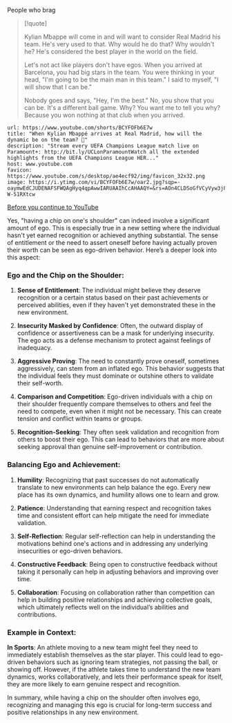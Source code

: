 
People who brag

> [!quote] 
> 
> Kylian Mbappe will come in and will want to consider Real Madrid his team. He's very used to that. Why would he do that? Why wouldn't he? He's considered the best player in the world on the field.
> 
> Let's not act like players don't have egos. When you arrived at Barcelona, you had big stars in the team. You were thinking in your head, "I'm going to be the main man in this team." I said to myself, "I will show that I can be." 
> 
> Nobody goes and says, "Hey, I'm the best." No, you show that you can be. It's a different ball game. Why? You want me to tell you why? Because you won nothing at that club when you arrived.

```cardlink
url: https://www.youtube.com/shorts/BCYFOFb6E7w
title: "When Kylian Mbappé arrives at Real Madrid, how will the dynamic be on the team? 👀"
description: "Stream every UEFA Champions League match live on Paramount+: http://bit.ly/UCLonParamountWatch all the extended highlights from the UEFA Champions League HER..."
host: www.youtube.com
favicon: https://www.youtube.com/s/desktop/ae4ecf92/img/favicon_32x32.png
image: https://i.ytimg.com/vi/BCYFOFb6E7w/oar2.jpg?sqp=-oaymwEdCJUDENAFSFWQAgHyq4qpAwwIARUAAIhCcAHAAQY=&rs=AOn4CLDSoGfVCyVyw3j8h5yh-W-51RXtcw
```
[Before you continue to YouTube](https://www.youtube.com/shorts/BCYFOFb6E7w)


Yes, "having a chip on one's shoulder" can indeed involve a significant amount of ego. This is especially true in a new setting where the individual hasn't yet earned recognition or achieved anything substantial. The sense of entitlement or the need to assert oneself before having actually proven their worth can be seen as ego-driven behavior. Here’s a deeper look into this aspect:

### Ego and the Chip on the Shoulder:

1. **Sense of Entitlement**: The individual might believe they deserve recognition or a certain status based on their past achievements or perceived abilities, even if they haven't yet demonstrated these in the new environment.
    
2. **Insecurity Masked by Confidence**: Often, the outward display of confidence or assertiveness can be a mask for underlying insecurity. The ego acts as a defense mechanism to protect against feelings of inadequacy.
    
3. **Aggressive Proving**: The need to constantly prove oneself, sometimes aggressively, can stem from an inflated ego. This behavior suggests that the individual feels they must dominate or outshine others to validate their self-worth.
    
4. **Comparison and Competition**: Ego-driven individuals with a chip on their shoulder frequently compare themselves to others and feel the need to compete, even when it might not be necessary. This can create tension and conflict within teams or groups.
    
5. **Recognition-Seeking**: They often seek validation and recognition from others to boost their ego. This can lead to behaviors that are more about seeking approval than genuine self-improvement or contribution.
    

### Balancing Ego and Achievement:

1. **Humility**: Recognizing that past successes do not automatically translate to new environments can help balance the ego. Every new place has its own dynamics, and humility allows one to learn and grow.
    
2. **Patience**: Understanding that earning respect and recognition takes time and consistent effort can help mitigate the need for immediate validation.
    
3. **Self-Reflection**: Regular self-reflection can help in understanding the motivations behind one's actions and in addressing any underlying insecurities or ego-driven behaviors.
    
4. **Constructive Feedback**: Being open to constructive feedback without taking it personally can help in adjusting behaviors and improving over time.
    
5. **Collaboration**: Focusing on collaboration rather than competition can help in building positive relationships and achieving collective goals, which ultimately reflects well on the individual’s abilities and contributions.
    

### Example in Context:

**In Sports**: An athlete moving to a new team might feel they need to immediately establish themselves as the star player. This could lead to ego-driven behaviors such as ignoring team strategies, not passing the ball, or showing off. However, if the athlete takes time to understand the new team dynamics, works collaboratively, and lets their performance speak for itself, they are more likely to earn genuine respect and recognition.

In summary, while having a chip on the shoulder often involves ego, recognizing and managing this ego is crucial for long-term success and positive relationships in any new environment.
